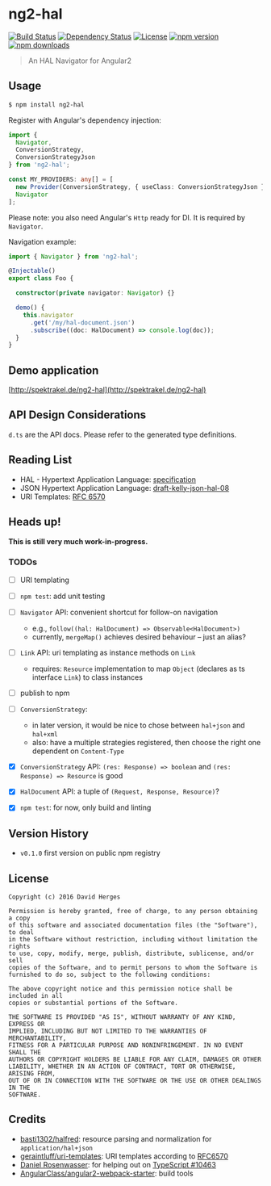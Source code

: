 ng2-hal
=======

[![Build Status](https://travis-ci.org/dherges/ng2-hal.svg?branch=master)](https://travis-ci.org/dherges/ng2-hal)
[![Dependency Status](https://david-dm.org/dherges/ng2-hal/status.svg)](https://david-dm.org/dherges/ng2-hal)
[![License](https://img.shields.io/badge/license-MIT-blue.svg)](https://opensource.org/licenses/MIT)
[![npm version](https://img.shields.io/npm/v/ng2-hal.svg)](https://npmjs.org/ng2-hal)
[![npm downloads](https://img.shields.io/npm/dm/ng2-hal.svg)](https://npmjs.org/ng2-hal)


> An HAL Navigator for Angular2


## Usage

```bash
$ npm install ng2-hal
```

Register with Angular's dependency injection:
```ts
import {
  Navigator,
  ConversionStrategy,
  ConversionStrategyJson
} from 'ng2-hal';

const MY_PROVIDERS: any[] = [
  new Provider(ConversionStrategy, { useClass: ConversionStrategyJson }),
  Navigator
];
```

Please note: you also need Angular's ``Http`` ready for DI. It is required by ``Navigator``.


Navigation example:
```ts
import { Navigator } from 'ng2-hal';

@Injectable()
export class Foo {

  constructor(private navigator: Navigator) {}

  demo() {
    this.navigator
      .get('/my/hal-document.json')
      .subscribe((doc: HalDocument) => console.log(doc));
  }
}
```


## Demo application

[http://spektrakel.de/ng2-hal](http://spektrakel.de/ng2-hal)


## API Design Considerations

``d.ts`` are the API docs.
Please refer to the generated type definitions.


## Reading List

 * HAL - Hypertext Application Language: [specification](http://stateless.co/hal_specification.html)
 * JSON Hypertext Application Language: [draft-kelly-json-hal-08](https://tools.ietf.org/html/draft-kelly-json-hal-08)
 * URI Templates: [RFC 6570](https://tools.ietf.org/html/rfc6570)


## Heads up!

**This is still very much work-in-progress.**

### TODOs

 - [ ] URI templating
 - [ ] ``npm test``: add unit testing
 - [ ] ``Navigator`` API: convenient shortcut for follow-on navigation
   * e.g., ``follow((hal: HalDocument) => Observable<HalDocument>)``
   * currently, ``mergeMap()`` achieves desired behaviour – just an alias?
 - [ ] ``Link`` API: uri templating as instance methods on ``Link``
   * requires: ``Resource`` implementation to map ``Object`` (declares as ts interface ``Link``) to class instances
 - [ ] publish to npm
 - [ ] ``ConversionStrategy``:
   * in later version, it would be nice to chose between ``hal+json`` and ``hal+xml``
   * also: have a multiple strategies registered, then choose the right one dependent on ``Content-Type``
 - [x] ``ConversionStrategy`` API: ``(res: Response) => boolean`` and ``(res: Response) => Resource`` is good
 - [x] ``HalDocument`` API: a tuple of ``(Request, Response, Resource)``?
 - [x] ``npm test``: for now, only build and linting


## Version History

 * ``v0.1.0`` first version on public npm registry


## License

```
Copyright (c) 2016 David Herges

Permission is hereby granted, free of charge, to any person obtaining a copy
of this software and associated documentation files (the "Software"), to deal
in the Software without restriction, including without limitation the rights
to use, copy, modify, merge, publish, distribute, sublicense, and/or sell
copies of the Software, and to permit persons to whom the Software is
furnished to do so, subject to the following conditions:

The above copyright notice and this permission notice shall be included in all
copies or substantial portions of the Software.

THE SOFTWARE IS PROVIDED "AS IS", WITHOUT WARRANTY OF ANY KIND, EXPRESS OR
IMPLIED, INCLUDING BUT NOT LIMITED TO THE WARRANTIES OF MERCHANTABILITY,
FITNESS FOR A PARTICULAR PURPOSE AND NONINFRINGEMENT. IN NO EVENT SHALL THE
AUTHORS OR COPYRIGHT HOLDERS BE LIABLE FOR ANY CLAIM, DAMAGES OR OTHER
LIABILITY, WHETHER IN AN ACTION OF CONTRACT, TORT OR OTHERWISE, ARISING FROM,
OUT OF OR IN CONNECTION WITH THE SOFTWARE OR THE USE OR OTHER DEALINGS IN THE
SOFTWARE.
```


## Credits

 * [basti1302/halfred](https://github.com/basti1302/halfred): resource parsing and normalization for ``application/hal+json``
 * [geraintluff/uri-templates](https://github.com/geraintluff/uri-templates): URI templates according to [RFC6570](https://tools.ietf.org/html/rfc6570)
 * [Daniel Rosenwasser](https://github.com/DanielRosenwasser): for helping out on [TypeScript #10463](https://github.com/Microsoft/TypeScript/issues/10463)
 * [AngularClass/angular2-webpack-starter](https://github.com/AngularClass/angular2-webpack-starter): build tools
